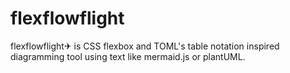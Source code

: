 # flexflowflight
flexflowflight✈ is CSS flexbox and TOML's table notation inspired diagramming tool using text like mermaid.js or plantUML.
